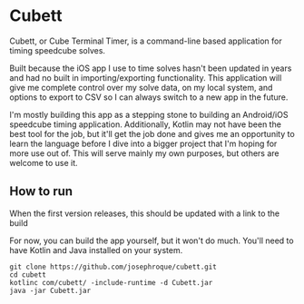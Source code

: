 # Cubett

Cubett, or Cube Terminal Timer, is a command-line based application for timing speedcube solves.

Built because the iOS app I use to time solves hasn't been updated in years and had no built in importing/exporting functionality. This application will give me complete control over my solve data, on my local system, and options to export to CSV so I can always switch to a new app in the future.

I'm mostly building this app as a stepping stone to building an Android/iOS speedcube timing application. Additionally, Kotlin may not have been the best tool for the job, but it'll get the job done and gives me an opportunity to learn the language before I dive into a bigger project that I'm hoping for more use out of. This will serve mainly my own purposes, but others are welcome to use it.

## How to run

When the first version releases, this should be updated with a link to the build

For now, you can build the app yourself, but it won't do much. You'll need to have Kotlin and Java installed on your system.

```
git clone https://github.com/josephroque/cubett.git
cd cubett
kotlinc com/cubett/ -include-runtime -d Cubett.jar
java -jar Cubett.jar
```

